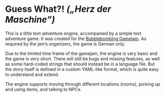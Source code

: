 # Guess What?! *(„Herz der Maschine”)*

This is a little text adventure engine, accompanied by a simple text adventure game. It was created for the [Bubblebombing Gamejam](https://itch.io/jam/bubblebombing-gamejam-die-1). As required by the jam’s organizers, the game is German only.

Due to the limited time frame of the gamejam, the engine is very basic and the game is very short. There will still be bugs and missing features, as well as some hard-coded strings that should instead be in a language file. But the story itself is defined in a custom YAML-like format, which is quite easy to understand and extend.

The engine supports moving through different locations (rooms), picking up and using items, and talking to NPCs.
